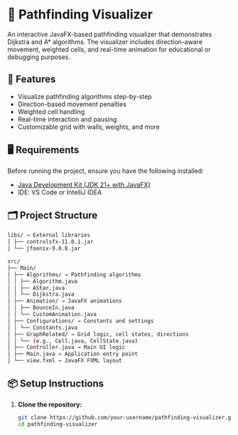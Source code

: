 # 🧭 Pathfinding Visualizer

An interactive JavaFX-based pathfinding visualizer that demonstrates Dijkstra and A* algorithms. The visualizer includes direction-aware movement, weighted cells, and real-time animation for educational or debugging purposes.

## 🚀 Features
- Visualize pathfinding algorithms step-by-step
- Direction-based movement penalties
- Weighted cell handling
- Real-time interaction and pausing
- Customizable grid with walls, weights, and more

## 🖥️ Requirements

Before running the project, ensure you have the following installed:

- [Java Development Kit (JDK 21+ with JavaFX)](https://www.azul.com/downloads/?version=java-21-lts&package=jdk-fx#zulu)
- IDE: VS Code or IntelliJ IDEA

## 🗂️ Project Structure
``` bash
libs/ → External libraries
│ ├── controlsfx-11.0.1.jar
│ └── jfoenix-9.0.8.jar

src/
├── Main/
│ ├── Algorithms/ → Pathfinding algorithms
│ │ ├── Algorithm.java
│ │ ├── AStar.java
│ │ └── Dijkstra.java
│ ├── Animation/ → JavaFX animations
│ │ ├── BounceIn.java
│ │ └── CustomAnimation.java
│ ├── Configurations/ → Constants and settings
│ │ └── Constants.java
│ ├── GraphRelated/ → Grid logic, cell states, directions
│ │ └── (e.g., Cell.java, CellState.java)
│ ├── Controller.java → Main UI logic
│ ├── Main.java → Application entry point
│ └── view.fxml → JavaFX FXML layout
```
## 📦 Setup Instructions

1. **Clone the repository:**
   ```bash
   git clone https://github.com/your-username/pathfinding-visualizer.git
   cd pathfinding-visualizer
   ```


